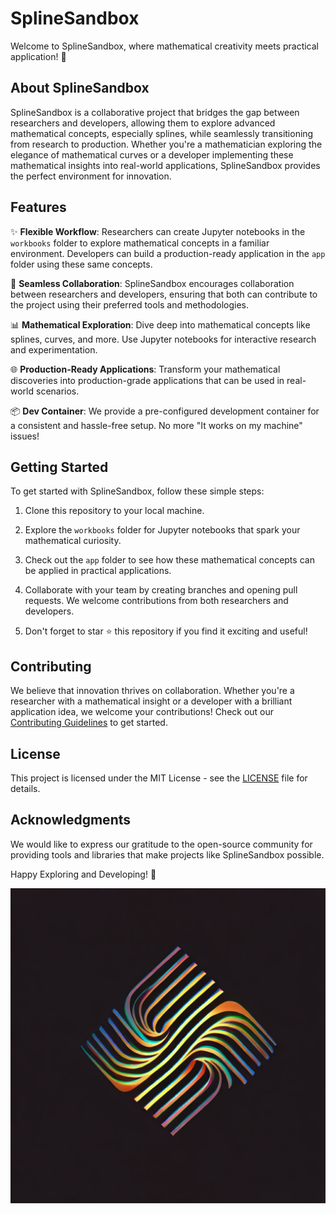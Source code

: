 # SplineSandbox

Welcome to SplineSandbox, where mathematical creativity meets practical application! 🚀

## About SplineSandbox

SplineSandbox is a collaborative project that bridges the gap between researchers and developers, allowing them to explore advanced mathematical concepts, especially splines, while seamlessly transitioning from research to production. Whether you're a mathematician exploring the elegance of mathematical curves or a developer implementing these mathematical insights into real-world applications, SplineSandbox provides the perfect environment for innovation.

## Features

✨ **Flexible Workflow**: Researchers can create Jupyter notebooks in the `workbooks` folder to explore mathematical concepts in a familiar environment. Developers can build a production-ready application in the `app` folder using these same concepts.

🔗 **Seamless Collaboration**: SplineSandbox encourages collaboration between researchers and developers, ensuring that both can contribute to the project using their preferred tools and methodologies.

📊 **Mathematical Exploration**: Dive deep into mathematical concepts like splines, curves, and more. Use Jupyter notebooks for interactive research and experimentation.

🌐 **Production-Ready Applications**: Transform your mathematical discoveries into production-grade applications that can be used in real-world scenarios.

📦 **Dev Container**: We provide a pre-configured development container for a consistent and hassle-free setup. No more "It works on my machine" issues!

## Getting Started

To get started with SplineSandbox, follow these simple steps:

1. Clone this repository to your local machine.

2. Explore the `workbooks` folder for Jupyter notebooks that spark your mathematical curiosity.

3. Check out the `app` folder to see how these mathematical concepts can be applied in practical applications.

4. Collaborate with your team by creating branches and opening pull requests. We welcome contributions from both researchers and developers.

5. Don't forget to star ⭐️ this repository if you find it exciting and useful!

## Contributing

We believe that innovation thrives on collaboration. Whether you're a researcher with a mathematical insight or a developer with a brilliant application idea, we welcome your contributions! Check out our [Contributing Guidelines](CONTRIBUTING.md) to get started.

## License

This project is licensed under the MIT License - see the [LICENSE](LICENSE) file for details.

## Acknowledgments

We would like to express our gratitude to the open-source community for providing tools and libraries that make projects like SplineSandbox possible.

Happy Exploring and Developing! 🚀

![SplineSandbox Logo](./images/splinelogo.jpeg)
